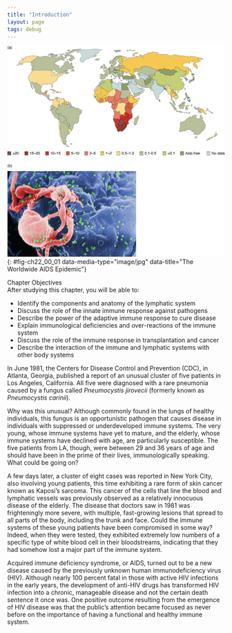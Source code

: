 ```yaml
---
title: "Introduction"
layout: page
tags: debug
---
```


<?cnx.eoc class="summary" title="Chapter Review"?>
<?cnx.eoc class="interactive-exercise" title="Interactive Link Questions"?>
<?cnx.eoc class="multiple-choice" title="Review Questions" ?>
<?cnx.eoc class="free-response" title="Critical Thinking Questions"?>
<?cnx.eoc class=&#8221;references&#8221; title=&#8221;References&#8221;?>
![The top panel shows a color-coded world map. The bottom panel shows many viruses on a cell.](../resources/2200_The_Worldwide_AIDS_Epidemic.jpg " (a) As of 2008, more than 15 percent of adults were infected with HIV in certain African countries. This grim picture had changed little by 2012. (b) In this scanning electron micrograph, HIV virions (green particles) are budding off the surface of a macrophage (pink structure). (credit b: C. Goldsmith)"){: #fig-ch22_00_01 data-media-type="image/jpg" data-title="The Worldwide AIDS Epidemic"}

<div data-type="note" class="chapter-objectives" markdown="1">
<div data-type="title">
Chapter Objectives
</div>
After studying this chapter, you will be able to:

* Identify the components and anatomy of the lymphatic system
* Discuss the role of the innate immune response against pathogens
* Describe the power of the adaptive immune response to cure disease
* Explain immunological deficiencies and over-reactions of the immune
  system
* Discuss the role of the immune response in transplantation and cancer
* Describe the interaction of the immune and lymphatic systems with
  other body systems

</div>
In June 1981, the Centers for Disease Control and Prevention (CDC), in
Atlanta, Georgia, published a report of an unusual cluster of five
patients in Los Angeles, California. All five were diagnosed with a rare
pneumonia caused by a fungus called <em>Pneumocystis jirovecii
</em>(formerly known as<em> Pneumocystis carinii</em>).

Why was this unusual? Although commonly found in the lungs of healthy
individuals, this fungus is an opportunistic pathogen that causes
disease in individuals with suppressed or underdeveloped immune systems.
The very young, whose immune systems have yet to mature, and the
elderly, whose immune systems have declined with age, are particularly
susceptible. The five patients from LA, though, were between 29 and 36
years of age and should have been in the prime of their lives,
immunologically speaking. What could be going on?

A few days later, a cluster of eight cases was reported in New York
City, also involving young patients, this time exhibiting a rare form of
skin cancer known as Kaposi’s sarcoma. This cancer of the cells that
line the blood and lymphatic vessels was previously observed as a
relatively innocuous disease of the elderly. The disease that doctors
saw in 1981 was frighteningly more severe, with multiple, fast-growing
lesions that spread to all parts of the body, including the trunk and
face. Could the immune systems of these young patients have been
compromised in some way? Indeed, when they were tested, they exhibited
extremely low numbers of a specific type of white blood cell in their
bloodstreams, indicating that they had somehow lost a major part of the
immune system.

Acquired immune deficiency syndrome, or AIDS, turned out to be a new
disease caused by the previously unknown human immunodeficiency virus
(HIV). Although nearly 100 percent fatal in those with active HIV
infections in the early years, the development of anti-HIV drugs has
transformed HIV infection into a chronic, manageable disease and not the
certain death sentence it once was. One positive outcome resulting from
the emergence of HIV disease was that the public’s attention became
focused as never before on the importance of having a functional and
healthy immune system.


